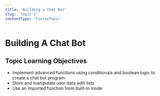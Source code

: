```yaml
---
title: 'Building a Chat Bot'
slug: 'topic-2'
contentType: 'CourseTopic'
---
```


# Building A Chat Bot

## Topic Learning Objectives

* Implement advanced functions using conditionals and boolean logic to create a chat bot program
* Store and manipulate user data with lists
* Use an imported function from built-in mode